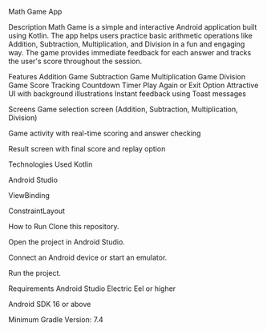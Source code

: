 Math Game App

Description
Math Game is a simple and interactive Android application built using Kotlin. The app helps users practice basic arithmetic operations like Addition, Subtraction, Multiplication, and Division in a fun and engaging way. The game provides immediate feedback for each answer and tracks the user's score throughout the session.


Features
Addition Game
Subtraction Game
Multiplication Game
Division Game
Score Tracking
Countdown Timer
Play Again or Exit Option
Attractive UI with background illustrations
Instant feedback using Toast messages


Screens
Game selection screen (Addition, Subtraction, Multiplication, Division)

Game activity with real-time scoring and answer checking

Result screen with final score and replay option



Technologies Used
Kotlin

Android Studio

ViewBinding

ConstraintLayout



How to Run
Clone this repository.

Open the project in Android Studio.

Connect an Android device or start an emulator.

Run the project.


Requirements
Android Studio Electric Eel or higher

Android SDK 16 or above

Minimum Gradle Version: 7.4
